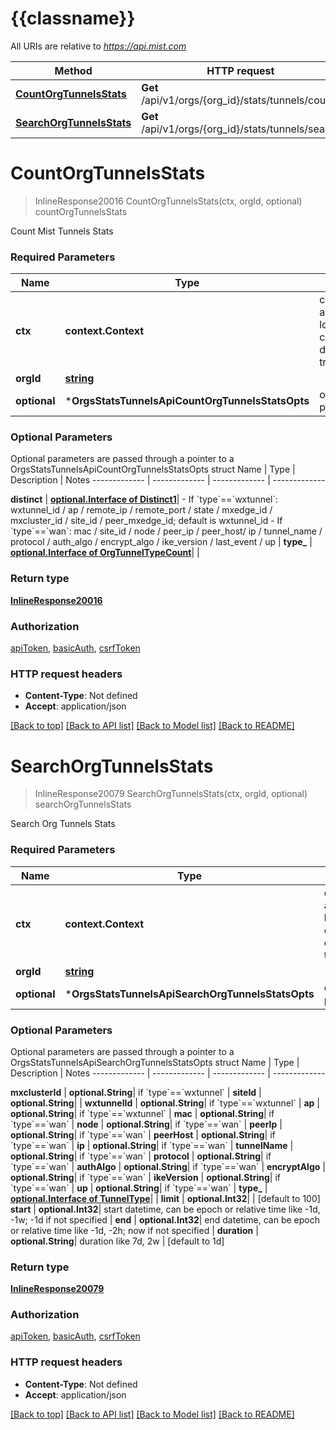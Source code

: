 # {{classname}}

All URIs are relative to *https://api.mist.com*

Method | HTTP request | Description
------------- | ------------- | -------------
[**CountOrgTunnelsStats**](OrgsStatsTunnelsApi.md#CountOrgTunnelsStats) | **Get** /api/v1/orgs/{org_id}/stats/tunnels/count | countOrgTunnelsStats
[**SearchOrgTunnelsStats**](OrgsStatsTunnelsApi.md#SearchOrgTunnelsStats) | **Get** /api/v1/orgs/{org_id}/stats/tunnels/search | searchOrgTunnelsStats

# **CountOrgTunnelsStats**
> InlineResponse20016 CountOrgTunnelsStats(ctx, orgId, optional)
countOrgTunnelsStats

Count Mist Tunnels Stats

### Required Parameters

Name | Type | Description  | Notes
------------- | ------------- | ------------- | -------------
 **ctx** | **context.Context** | context for authentication, logging, cancellation, deadlines, tracing, etc.
  **orgId** | [**string**](.md)|  | 
 **optional** | ***OrgsStatsTunnelsApiCountOrgTunnelsStatsOpts** | optional parameters | nil if no parameters

### Optional Parameters
Optional parameters are passed through a pointer to a OrgsStatsTunnelsApiCountOrgTunnelsStatsOpts struct
Name | Type | Description  | Notes
------------- | ------------- | ------------- | -------------

 **distinct** | [**optional.Interface of Distinct1**](.md)| - If &#x60;type&#x60;&#x3D;&#x3D;&#x60;wxtunnel&#x60;: wxtunnel_id / ap / remote_ip / remote_port / state / mxedge_id / mxcluster_id / site_id / peer_mxedge_id; default is wxtunnel_id  - If &#x60;type&#x60;&#x3D;&#x3D;&#x60;wan&#x60;: mac / site_id / node / peer_ip / peer_host/ ip / tunnel_name / protocol / auth_algo / encrypt_algo / ike_version / last_event / up | 
 **type_** | [**optional.Interface of OrgTunnelTypeCount**](.md)|  | 

### Return type

[**InlineResponse20016**](inline_response_200_16.md)

### Authorization

[apiToken](../README.md#apiToken), [basicAuth](../README.md#basicAuth), [csrfToken](../README.md#csrfToken)

### HTTP request headers

 - **Content-Type**: Not defined
 - **Accept**: application/json

[[Back to top]](#) [[Back to API list]](../README.md#documentation-for-api-endpoints) [[Back to Model list]](../README.md#documentation-for-models) [[Back to README]](../README.md)

# **SearchOrgTunnelsStats**
> InlineResponse20079 SearchOrgTunnelsStats(ctx, orgId, optional)
searchOrgTunnelsStats

Search Org Tunnels Stats

### Required Parameters

Name | Type | Description  | Notes
------------- | ------------- | ------------- | -------------
 **ctx** | **context.Context** | context for authentication, logging, cancellation, deadlines, tracing, etc.
  **orgId** | [**string**](.md)|  | 
 **optional** | ***OrgsStatsTunnelsApiSearchOrgTunnelsStatsOpts** | optional parameters | nil if no parameters

### Optional Parameters
Optional parameters are passed through a pointer to a OrgsStatsTunnelsApiSearchOrgTunnelsStatsOpts struct
Name | Type | Description  | Notes
------------- | ------------- | ------------- | -------------

 **mxclusterId** | **optional.String**| if &#x60;type&#x60;&#x3D;&#x3D;&#x60;wxtunnel&#x60; | 
 **siteId** | **optional.String**|  | 
 **wxtunnelId** | **optional.String**| if &#x60;type&#x60;&#x3D;&#x3D;&#x60;wxtunnel&#x60; | 
 **ap** | **optional.String**| if &#x60;type&#x60;&#x3D;&#x3D;&#x60;wxtunnel&#x60; | 
 **mac** | **optional.String**| if &#x60;type&#x60;&#x3D;&#x3D;&#x60;wan&#x60; | 
 **node** | **optional.String**| if &#x60;type&#x60;&#x3D;&#x3D;&#x60;wan&#x60; | 
 **peerIp** | **optional.String**| if &#x60;type&#x60;&#x3D;&#x3D;&#x60;wan&#x60; | 
 **peerHost** | **optional.String**| if &#x60;type&#x60;&#x3D;&#x3D;&#x60;wan&#x60; | 
 **ip** | **optional.String**| if &#x60;type&#x60;&#x3D;&#x3D;&#x60;wan&#x60; | 
 **tunnelName** | **optional.String**| if &#x60;type&#x60;&#x3D;&#x3D;&#x60;wan&#x60; | 
 **protocol** | **optional.String**| if &#x60;type&#x60;&#x3D;&#x3D;&#x60;wan&#x60; | 
 **authAlgo** | **optional.String**| if &#x60;type&#x60;&#x3D;&#x3D;&#x60;wan&#x60; | 
 **encryptAlgo** | **optional.String**| if &#x60;type&#x60;&#x3D;&#x3D;&#x60;wan&#x60; | 
 **ikeVersion** | **optional.String**| if &#x60;type&#x60;&#x3D;&#x3D;&#x60;wan&#x60; | 
 **up** | **optional.String**| if &#x60;type&#x60;&#x3D;&#x3D;&#x60;wan&#x60; | 
 **type_** | [**optional.Interface of TunnelType**](.md)|  | 
 **limit** | **optional.Int32**|  | [default to 100]
 **start** | **optional.Int32**| start datetime, can be epoch or relative time like -1d, -1w; -1d if not specified | 
 **end** | **optional.Int32**| end datetime, can be epoch or relative time like -1d, -2h; now if not specified | 
 **duration** | **optional.String**| duration like 7d, 2w | [default to 1d]

### Return type

[**InlineResponse20079**](inline_response_200_79.md)

### Authorization

[apiToken](../README.md#apiToken), [basicAuth](../README.md#basicAuth), [csrfToken](../README.md#csrfToken)

### HTTP request headers

 - **Content-Type**: Not defined
 - **Accept**: application/json

[[Back to top]](#) [[Back to API list]](../README.md#documentation-for-api-endpoints) [[Back to Model list]](../README.md#documentation-for-models) [[Back to README]](../README.md)

